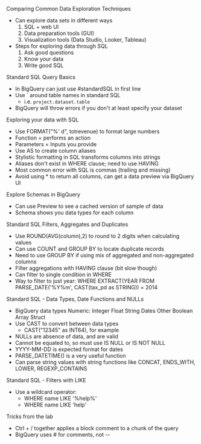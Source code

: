 Comparing Common Data Exploration Techniques

- Can explore data sets in different ways
	1. SQL + web UI
	2. Data preparation tools (GUI)
	3. Visualization tools (Data Studio, Looker, Tableau)
- Steps for exploring data through SQL
	1. Ask good questions
	2. Know your data
	3. Write good SQL

Standard SQL Query Basics

- In BigQuery can just use #standardSQL in first line
- Use ` around table names in standard SQL
	- i.e. `project.dataset.table`
- BigQuery will throw errors if you don't at least specify your dataset

Exploring your data with SQL

- Use FORMAT("%' d", totrevenue) to format large numbers
- Function = performs an action
- Parameters = Inputs you provide
- Use AS to create column aliases
- Stylistic formatting in SQL transforms columns into strings
- Aliases don't exist in WHERE clause; need to use HAVING
- Most common error with SQL is commas (trailing and missing)
- Avoid using * to return all columns, can get a data preview via BigQuery UI

Explore Schemas in BigQuery

- Can use Preview to see a cached version of sample of data
- Schema shows you data types for each column

Standard SQL Filters, Aggregates and Duplicates

- Use ROUND(AVG(column),2) to round to 2 digits when calculating values
- Can use COUNT and GROUP BY to locate duplicate records
- Need to use GROUP BY if using mix of aggregated and non-aggregated columns
- Filter aggregations with HAVING clause (bit slow though)
- Can filter to single condition in WHERE
- Way to filter to just year: 
	WHERE EXTRACT(YEAR FROM PARSE_DATE('%Y%m', CAST(tax_pd as STRING)) = 2014

Standard SQL - Data Types, Date Functions and NULLs

- BigQuery data types
	Numeric:
		Integer
		Float
	String
	Dates
	Other
		Boolean
		Array
		Struct
- Use CAST to convert between data types
	- CAST("12345" as INT64), for example
- NULLs are absence of data, and are valid
- Cannot be equated to, so must use IS NULL or IS NOT NULL
- YYYY-MM-DD is expected format for dates
- PARSE_DATETIME() is a very useful function
- Can parse string values with string functions like CONCAT, ENDS_WITH, LOWER, REGEXP_CONTAINS

Standard SQL - Filters with LIKE

- Use a wildcard operator:
	- WHERE name LIKE '%help%'
	- WHERE name LIKE 'help'
	
Tricks from the lab

- Ctrl + / together applies a block comment to a chunk of the query
- BigQuery uses # for comments, not --